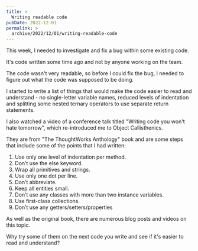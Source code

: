 ```yaml
---
title: >
  Writing readable code
pubDate: 2022-12-01
permalink: >
  archive/2022/12/01/writing-readable-code
---
```


This week, I needed to investigate and fix a bug within some existing code.

It's code written some time ago and not by anyone working on the team.

The code wasn't very readable, so before I could fix the bug, I needed to figure out what the code was supposed to be doing.

I started to write a list of things that would make the code easier to read and understand - no single-letter variable names, reduced levels of indentation and splitting some nested ternary operators to use separate return statements.

I also watched a video of a conference talk titled "Writing code you won't hate tomorrow", which re-introduced me to Object Callisthenics.

They are from "The ThoughtWorks Anthology" book and are some steps that include some of the points that I had written:

1. Use only one level of indentation per method.
1. Don’t use the else keyword.
1. Wrap all primitives and strings.
1. Use only one dot per line.
1. Don’t abbreviate.
1. Keep all entities small.
1. Don’t use any classes with more than two instance variables.
1. Use first-class collections.
1. Don’t use any getters/setters/properties

As well as the original book, there are numerous blog posts and videos on this topic.

Why try some of them on the next code you write and see if it's easier to read and understand?
